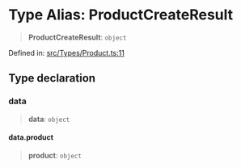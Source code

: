 # Type Alias: ProductCreateResult

> **ProductCreateResult**: `object`

Defined in: [src/Types/Product.ts:11](https://github.com/Fokusdotid/bail/blob/3bcafd64e13ba51a595ace0ee7bd2c9c52ab1814/src/Types/Product.ts#L11)

## Type declaration

### data

> **data**: `object`

#### data.product

> **product**: `object`
